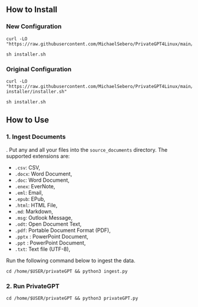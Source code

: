 ## How to Install

### New Configuration

```
curl -LO "https://raw.githubusercontent.com/MichaelSebero/PrivateGPT4Linux/main/installer.sh"

sh installer.sh
```

### Original Configuration

```
curl -LO "https://raw.githubusercontent.com/MichaelSebero/PrivateGPT4Linux/main/original-installer/installer.sh"

sh installer.sh
```

## How to Use

### 1. Ingest Documents
. Put any and all your files into the `source_documents` directory.
The supported extensions are:

   - `.csv`: CSV,
   - `.docx`: Word Document,
   - `.doc`: Word Document,
   - `.enex`: EverNote,
   - `.eml`: Email,
   - `.epub`: EPub,
   - `.html`: HTML File,
   - `.md`: Markdown,
   - `.msg`: Outlook Message,
   - `.odt`: Open Document Text,
   - `.pdf`: Portable Document Format (PDF),
   - `.pptx` : PowerPoint Document,
   - `.ppt` : PowerPoint Document,
   - `.txt`: Text file (UTF-8),

Run the following command below to ingest the data.
```
cd /home/$USER/privateGPT && python3 ingest.py
```
### 2. Run PrivateGPT
```
cd /home/$USER/privateGPT && python3 privateGPT.py
```
